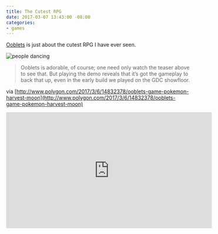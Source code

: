 ```yaml
---
title: The Cutest RPG
date: 2017-03-07 13:43:00 -08:00
categories:
- games
---
```


[Ooblets](https://ooblets.com/) is just about the cutest RPG I have ever seen.

![people dancing](https://ooblets.com/images/nye1.gif)

> Ooblets is adorable, of course; one need only watch the teaser above to see that. But playing the demo reveals that it’s got the gameplay to back that up, even in the early build we played on the GDC showfloor.

via [http://www.polygon.com/2017/3/6/14832378/ooblets-game-pokemon-harvest-moon](http://www.polygon.com/2017/3/6/14832378/ooblets-game-pokemon-harvest-moon)

<iframe width="560" height="315" src="https://www.youtube.com/embed/DWNjC02MG7Y?rel=0" frameborder="0" allowfullscreen></iframe>
